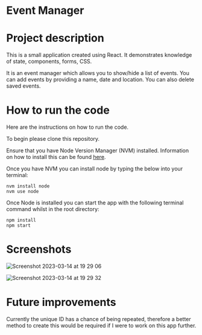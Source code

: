 # Event Manager

# Project description

This is a small application created using React. It demonstrates knowledge of state, components, forms, CSS.

It is an event manager which allows you to show/hide a list of events. You can add events by providing a name, date and location. You can also delete saved events.

# How to run the code

Here are the instructions on how to run the code.

To begin please clone this repository.

Ensure that you have Node Version Manager (NVM) installed. Information on how to install this can be found [here](https://nodejs.org/en/about/releases/). 

Once you have NVM you can install node by typing the below into your terminal:

    nvm install node
    nvm use node
    
Once Node is installed you can start the app with the following terminal command whilst in the root directory:

    npm install
    npm start

# Screenshots

![Screenshot 2023-03-14 at 19 29 06](https://user-images.githubusercontent.com/114086173/225116293-a75c1542-072b-476f-9ff9-4dee9fd3625f.png)

![Screenshot 2023-03-14 at 19 29 32](https://user-images.githubusercontent.com/114086173/225116321-bca03d6b-6eed-4652-a19d-d1f6ec69c5b5.png)

# Future improvements

Currently the unique ID has a chance of being repeated, therefore a better method to create this would be required if I were to work on this app further.
